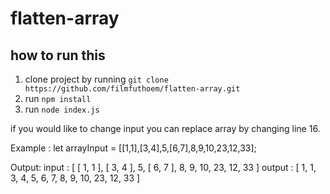 # flatten-array
## how to run this
1. clone project by running ```git clone https://github.com/filmfuthoem/flatten-array.git```
2. run ```npm install```
3. run ```node index.js```

if you would like to change input you can replace array by changing line 16.

Example : let arrayInput = [[1,1],[3,4],5,[6,7],8,9,10,23,12,33];

Output:
input : [ [ 1, 1 ], [ 3, 4 ], 5, [ 6, 7 ], 8, 9, 10, 23, 12, 33 ]
output :  [ 1, 1, 3, 4, 5, 6, 7, 8, 9, 10, 23, 12, 33 ]
